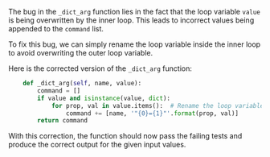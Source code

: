 The bug in the `_dict_arg` function lies in the fact that the loop variable `value` is being overwritten by the inner loop. This leads to incorrect values being appended to the `command` list.

To fix this bug, we can simply rename the loop variable inside the inner loop to avoid overwriting the outer loop variable.

Here is the corrected version of the `_dict_arg` function:

```python
    def _dict_arg(self, name, value):
        command = []
        if value and isinstance(value, dict):
            for prop, val in value.items():  # Rename the loop variable from value to val
                command += [name, '"{0}={1}"'.format(prop, val)]
        return command
```

With this correction, the function should now pass the failing tests and produce the correct output for the given input values.